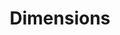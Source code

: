 ---
layout: default
bigquery: https://console.cloud.google.com/bigquery?p=covid-19-dimensions-ai&page=table&d=data&t=publications
contributors: Digital Science, https://www.digital-science.com/
cost: Free for personal, non-commercial use.
description: Dimensions contains more than 100 million publications, ranging from
  articles published in scholarly journals, books and book chapters, to preprints
  and conference proceedings. All publications are contextualized with linked data
  sets, funding, publications, patents, clinical trials, and policy documents. You
  can also view associated categories, funders, institutions, and researcher profiles.
documentation: https://docs.dimensions.ai/bigquery/index.html
last_edit: Mon, 04 Apr 2022 19:04:00 GMT
location: https://www.dimensions.ai/products/free/
maintained_by: Digital Science, https://www.digital-science.com/
schema_fields: '[''open_access_categories'', ''foa_number'', ''aliases'', ''journal_lists'',
  ''year'', ''authors'', ''description'', ''funding_gbp'', ''pmcid'', ''funding_chf'',
  ''date_modified'', ''category_uoa'', ''abstract'', ''address'', ''external_ids'',
  ''assignee_orgs'', ''parent_id'', ''funding_amount'', ''associated_publication_doi'',
  ''cpc'', ''reference_ids'', ''associated_publication_arxiv_id'', ''publication_year'',
  ''journal'', ''gender'', ''researcher_ids'', ''acknowledgements'', ''filing_year'',
  ''language'', ''category_sdg'', ''active_years'', ''funder_countries'', ''filing_date'',
  ''registry'', ''patent_ids'', ''issue'', ''date'', ''funder_org_cities'', ''funder_orgs'',
  ''original_abstract'', ''filing_status'', ''editors'', ''category_icrp_cso'', ''current_assignee_orgs'',
  ''inventor_names'', ''eisbn'', ''current_assignee'', ''funder_org'', ''category_hrcs_rac'',
  ''funding_eur'', ''publication_ids'', ''legal_status'', ''start_year'', ''research_org_city_names'',
  ''name'', ''category_hrcs_hc'', ''research_org_state_codes'', ''email_address'',
  ''resulting_publication_doi'', ''original_assignee'', ''original_assignee_orgs'',
  ''research_org_countries'', ''types'', ''expiration_year'', ''license'', ''category_icrp_ct'',
  ''pmid'', ''funding_cad'', ''granted_date'', ''research_org_country_names'', ''investigators'',
  ''category_hra'', ''funding_nzd'', ''funding_details'', ''funder_org_acronyms'',
  ''citations_count'', ''book_series_title'', ''date_imported_gbq'', ''funding_cny'',
  ''category_bra'', ''interventions'', ''expiration_date'', ''proceedings_title'',
  ''categories'', ''research_org_state_names'', ''category_for'', ''concepts'', ''acronyms'',
  ''acronym'', ''assignee_countries'', ''labels'', ''family_members_ids'', ''mesh_headings'',
  ''metrics'', ''linkout'', ''family_id'', ''funder_org_state_codes'', ''application_number'',
  ''altmetrics'', ''relationships'', ''date_normal'', ''associated_publication_id'',
  ''current_assignee_countries'', ''doi'', ''publication_date'', ''ipcr'', ''legal_events'',
  ''grant_number'', ''pages'', ''end_date'', ''open_access_categories_v2'', ''id'',
  ''category_rcdc'', ''original_assignee_countries'', ''created_date'', ''associated_publication_pmid'',
  ''kind'', ''title'', ''jurisdiction'', ''links'', ''repository_url'', ''conditions'',
  ''associated_grant_ids'', ''date_online'', ''funder_org_countries'', ''subtitles'',
  ''wikipedia_url'', ''supporting_grant_ids'', ''organisation_details'', ''research_org_cities'',
  ''funding_usd'', ''cited_by_ids'', ''volume'', ''book_title'', ''isbn'', ''clinical_trial_ids'',
  ''citations'', ''repository_name'', ''priority_date'', ''date_print'', ''conference'',
  ''status'', ''family_count'', ''date_inserted'', ''end_year'', ''established'',
  ''publisher'', ''resulting_publication_ids'', ''original_title'', ''brief_title'',
  ''priority_year'', ''research_orgs'', ''funding_currency'', ''granted_year'', ''source_id'',
  ''mesh_terms'', ''citation_string'', ''type'', ''funding_aud'', ''phase'', ''funding_jpy'',
  ''arxiv_id'', ''start_date'', ''repository_id'', ''embargo_date'']'
shortname: dimensions
tags:
- scholarly literature
- patents
- funding
- clinical trials
- academic profiles
terms_of_use: 'Use of both the Dimensions COVID-19 dataset and full Dimensions dataset
  are subject to the Dimensions Terms of use: https://www.dimensions.ai/policies-terms-legal '
title: Dimensions
uuid: dcff88bd-fe6b-4fdb-8159-809bf9d7bc1c
---